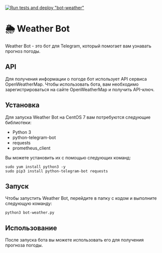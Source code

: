 [![Run tests and deploy "bot-weather"](https://github.com/Gakhramanzode/bots-telegram/actions/workflows/bot-weather.yml/badge.svg)](https://github.com/Gakhramanzode/bots-telegram/actions/workflows/bot-weather.yml)
# :sun_behind_rain_cloud: Weather Bot

Weather Bot - это бот для Telegram, который помогает вам узнавать прогноз погоды.

## API

Для получения информации о погоде бот использует API сервиса OpenWeatherMap. Чтобы использовать бота, вам необходимо зарегистрироваться на сайте OpenWeatherMap и получить API-ключ.

## Установка

Для запуска Weather Bot на CentOS 7 вам потребуются следующие библиотеки:

- Python 3
- python-telegram-bot
- requests
- prometheus_client

Вы можете установить их с помощью следующих команд:

```
sudo yum install python3 -y
sudo pip3 install python-telegram-bot requests
```

## Запуск

Чтобы запустить Weather Bot, перейдите в папку с кодом и выполните следующую команду:

`python3 bot-weather.py`

## Использование

После запуска бота вы можете использовать его для получения прогноза погоды. 
